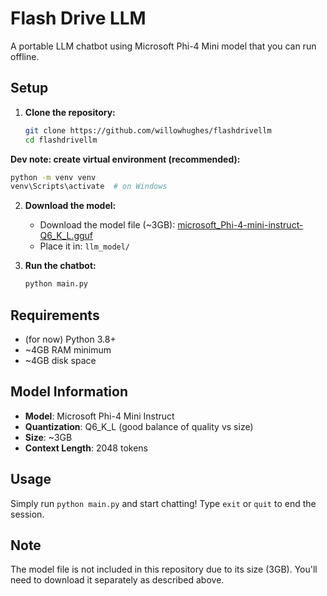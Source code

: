 # Flash Drive LLM

A portable LLM chatbot using Microsoft Phi-4 Mini model that you can run offline.

## Setup

1. **Clone the repository:**
   ```bash
   git clone https://github.com/willowhughes/flashdrivellm
   cd flashdrivellm
   ```

**Dev note: create virtual environment (recommended):**
   ```bash
   python -m venv venv
   venv\Scripts\activate  # on Windows
   ```

2. **Download the model:**
   - Download the model file (~3GB): 
     [microsoft_Phi-4-mini-instruct-Q6_K_L.gguf](https://huggingface.co/bartowski/microsoft_Phi-4-mini-instruct-GGUF/resolve/main/microsoft_Phi-4-mini-instruct-Q6_K_L.gguf)
   - Place it in: `llm_model/`

3. **Run the chatbot:**
   ```bash
   python main.py
   ```

## Requirements

- (for now) Python 3.8+
- ~4GB RAM minimum
- ~4GB disk space

## Model Information

- **Model**: Microsoft Phi-4 Mini Instruct
- **Quantization**: Q6_K_L (good balance of quality vs size)
- **Size**: ~3GB
- **Context Length**: 2048 tokens

## Usage

Simply run `python main.py` and start chatting! Type `exit` or `quit` to end the session.

## Note

The model file is not included in this repository due to its size (3GB). You'll need to download it separately as described above.